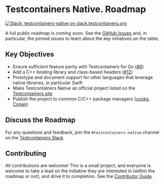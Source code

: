 # Testcontainers Native. Roadmap

[![Slack: testcontainers-native on slack.testcontainers.org](https://img.shields.io/badge/Slack-%23testcontainers%E2%80%94native-brightgreen?style=flat&logo=slack)](http://slack.testcontainers.org/)

A full public roadmap is coming soon.
See the [GitHub Issues](https://github.com/testcontainers/testcontainers-c/issues) and,
in particular,
the pinned issues to learn about the key initiatives on the table.

## Key Objectives

- Ensure sufficient feature parity with Testcontainers for Go ([#6](https://github.com/testcontainers/testcontainers-c/issues/6))
- Add a C++ binding library and class-based headers ([#12](https://github.com/testcontainers/testcontainers-c/issues/12))
- Prototype and document support for other languages that
  leverage native libraries, in particular Swift
- Make Testcontainers Native an official project
  listed on the [Testcontainers site](https://testcontainers.com/)
- Publish the project to common C/C++ package managers
  ([vcpkg](https://github.com/testcontainers/testcontainers-c/issues/2),
  [Conan](https://github.com/testcontainers/testcontainers-c/issues/3))

## Discuss the Roadmap

For any questions and feedback,
join the `#testcontainers-native` channel on the [Testcontainers Slack](http://slack.testcontainers.org/).

## Contributing

All contributions are welcome!
This is a small project, and everyone is welcome to take a lead
on the initiative they are interested in (within the roadmap or not),
and drive it to completion.
See the [Contributor Guide](CONTRIBUTING.md).
